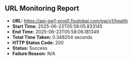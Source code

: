 ## URL Monitoring Report

- **URL:** https://api-gw1-prod1.fisglobal.com/gw/v1/health
- **Start Time:** 2025-06-23T05:58:05.833145
- **End Time:** 2025-06-23T05:58:06.181349
- **Total Time Taken:** 0.348204 seconds
- **HTTP Status Code:** 200
- **Status:** Success
- **Failure Reason:** N/A
